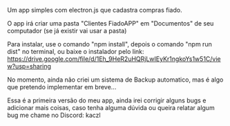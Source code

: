 Um app simples com electron.js que cadastra compras fiado.

O app irá criar uma pasta "Clientes FiadoAPP" em "Documentos" de seu computador (se já existir vai usar a pasta)

Para instalar, use o comando "npm install", depois o comando "npm run dist" no terminal, ou baixe o instalador pelo link:
https://drive.google.com/file/d/1Eh_9HeR2uHQRjLwIEyKr1ngkoYs1w51C/view?usp=sharing

No momento, ainda não criei um sistema de Backup automatico, mas é algo que pretendo implementar em breve...

Essa é a primeira versão do meu app, ainda irei corrigir alguns bugs e adicionar mais coisas, caso tenha alguma dúvida ou queira relatar algum bug me chame no Discord: kaczl